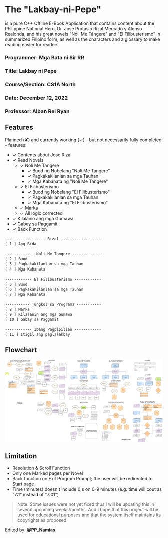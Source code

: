 # The "Lakbay-ni-Pepe"
is a pure C++ Offline E-Book Application that contains content about the Philippine National Hero, Dr. José Protasio Rizal Mercado y Alonso Realonda, and his great novels "Noli Me Tángere" and "El Filibusterismo" in summarized Filipino form, as well as the characters and a glossary to make reading easier for readers.

### Programmer: Mga Bata ni Sir RR

### Title: Lakbay ni Pepe

### Course/Section: CS1A North

### Date: December 12, 2022

### Professor: Alban Rei Ryan

## Features

Planned (✘) and currently working (✓) - but not necessarily fully completed - features:

- ✓ Contents about Jose Rizal
- ✓ Read Novels
    * ✓ Noli Me Tangere
      + ✓ Buod ng Nobelang "Noli Me Tangere"
      + ✓ Pagkakakilanlan sa mga Tauhan
      + ✓ Mga Kabanata ng "Noli Me Tangere"
    * ✓ El Filibusterismo
      + ✓ Buod ng Nobelang "El Filibusterismo"
      + ✓ Pagkakakilanlan sa mga Tauhan
      + ✓ Mga Kabanata ng "El Filibusterismo"
    * ✓ Marka
    * ✓ All logic corrected
- ✓ Kilalanin ang mga Gumawa
- ✓ Gabay sa Paggamit
- ✓ Back Function

```
------------------ Rizal ------------------
[ 1 ] Ang Bida

------------- Noli Me Tangere -------------
[ 2 ] Buod
[ 3 ] Pagkakakilanlan sa mga Tauhan
[ 4 ] Mga Kabanata

------------ El Filibusterismo ------------
[ 5 ] Buod
[ 6 ] Pagkakakilanlan sa mga Tauhan
[ 7 ] Mga Kabanata

----------- Tungkol sa Programa -----------
[ 8 ] Marka
[ 9 ] Kilalanin ang mga Gumawa
[ 10 ] Gabay sa Paggamit

------------ Ibang Pagpipilian ------------
[ 11 ] Itigil ang paglalakbay
```

## Flowchart
<p align="center">
<img src="E-Book Flowchart.png" alt="flowchart">
</p>

## Limitation 
- Resolution & Scroll Function
- Only one Marked pages per Novel
- Back function on Exit Program Prompt; the user will be redirected to Start page
- Time (minutes) doesn't include 0's on 0-9 minutes (e.g: time will cout as "7:1" instead of "7:01")

> Note: Some issues were not yet fixed thus I will be updating this in several upcoming weeks/months. And I hope that this project will be used for educational purposes and that the system itself maintains its copyrights as proposed.

Edited by: <b><a rel="nofollow noopener noreferrer" target="_blank" href="https://github.com/PP-Namias">@PP_Namias</a></b>
